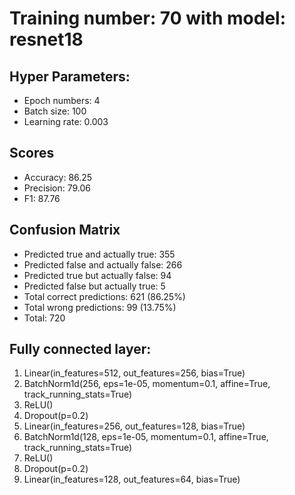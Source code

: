 # Training number: 70 with model: resnet18
## Hyper Parameters:
- Epoch numbers: 4
- Batch size: 100
- Learning rate: 0.003

## Scores
- Accuracy: 86.25
- Precision: 79.06
- F1: 87.76

## Confusion Matrix
- Predicted true and actually true: 355
- Predicted false and actually false: 266
- Predicted true but actually false: 94
- Predicted false but actually true: 5
- Total correct predictions: 621 (86.25%)
- Total wrong predictions: 99 (13.75%)
- Total: 720

## Fully connected layer:
1. Linear(in_features=512, out_features=256, bias=True)
2. BatchNorm1d(256, eps=1e-05, momentum=0.1, affine=True, track_running_stats=True)
3. ReLU()
4. Dropout(p=0.2)
5. Linear(in_features=256, out_features=128, bias=True)
6. BatchNorm1d(128, eps=1e-05, momentum=0.1, affine=True, track_running_stats=True)
7. ReLU()
8. Dropout(p=0.2)
9. Linear(in_features=128, out_features=64, bias=True)